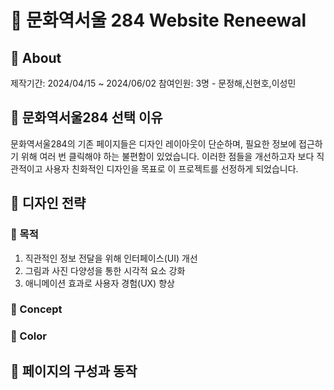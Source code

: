 # 🏫 문화역서울 284 Website Reneewal



## 🚂 About
제작기간: 2024/04/15 ~ 2024/06/02
참여인원: 3명 - 문정해,신현호,이성민

## 🚂 문화역서울284 선택 이유
문화역서울284의 기존 페이지들은 디자인 레이아웃이 단순하며, 필요한 정보에 접근하기 위해 여러 번 클릭해야 하는 불편함이 있었습니다. 이러한 점들을 개선하고자 보다 직관적이고 사용자 친화적인 디자인을 목표로 이 프로젝트를 선정하게 되었습니다.

## 🚂 디자인 전략

### 🚂 목적
1. 직관적인 정보 전달을 위해 인터페이스(UI) 개선
2. 그림과 사진 다양성을 통한 시각적 요소 강화
3. 애니메이션 효과로 사용자 경험(UX) 향상
### 🚂 Concept

### 🚂 Color

## 🚂 페이지의 구성과 동작


